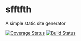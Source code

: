 # sfftfth
A simple static site generator

[![Coverage Status](https://coveralls.io/repos/github/dak0rn/sfftfth/badge.svg?branch=master)](https://coveralls.io/github/dak0rn/sfftfth?branch=master) [![Build Status](https://travis-ci.org/dak0rn/sfftfth.svg?branch=master)](https://travis-ci.org/dak0rn/sfftfth)
